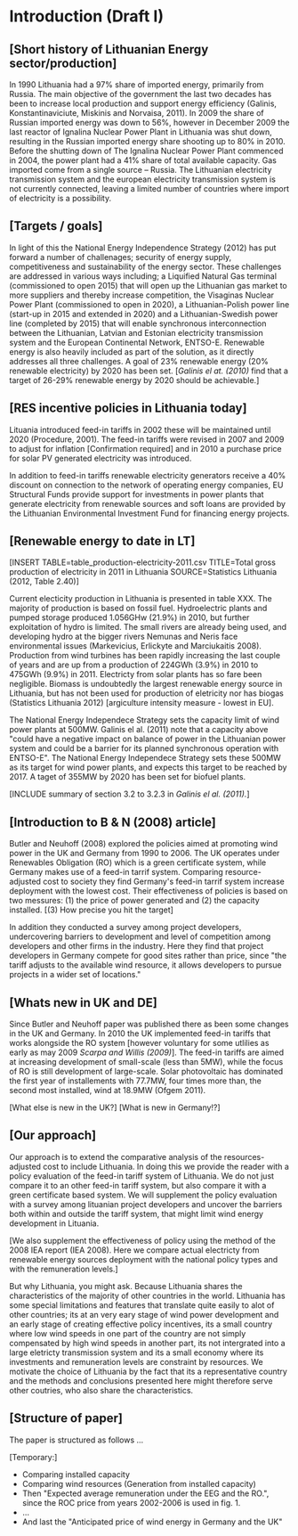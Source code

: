 # Introduction (Draft I)

## [Short history of Lithuanian Energy sector/production]
In 1990 Lithuania had a 97% share of imported energy, primarily from Russia. The main objective of the government the last two decades has been to increase local production and support energy efficiency (Galinis, Konstantinaviciute, Miskinis and Norvaisa, 2011). In 2009 the share of Russian imported energy was down to 56%, however in December 2009 the last reactor of Ignalina Nuclear Power Plant in Lithuania was shut down, resulting in the Russian imported energy share shooting up to 80% in 2010. Before the shutting down of The Ignalina Nuclear Power Plant commenced in 2004, the power plant had a 41% share of total available capacity. Gas imported come from a single source – Russia. The Lithuanian electricity transmission system and the european electricity transmission system is not currently connected, leaving a limited number of countries where import of electricity is a possibility.

## [Targets / goals]
In light of this the National Energy Independence Strategy (2012) has put forward a number of challenages; security of energy supply, competitiveness and sustainability of the energy sector. These challenges are addressed in various ways including; a Liquified Natural Gas terminal (commissioned to open 2015) that will open up the Lithuanian gas market to more suppliers and thereby increase competition, the Visaginas Nuclear Power Plant (commissioned to open in 2020), a Lithuanian-Polish power line (start-up in 2015 and extended in 2020) and a Lithuanian-Swedish power line (completed by 2015) that will enable synchronous interconnection between the Lithuanian, Latvian and Estonian electricity transmission system and the European Continental Network, ENTSO-E. 
Renewable energy is also heavily included as part of the solution, as it directly addresses all three challenges. A goal of 23% renewable energy (20% renewable electricity) by 2020 has been set. 
[*Galinis el at. (2010)* find that a target of 26-29% renewable energy by 2020 should be achievable.]

## [RES incentive policies in Lithuania today]
Lituania introduced feed-in tariffs in 2002 these will be maintained until 2020 (Procedure, 2001). The feed-in tariffs were revised in 2007 and 2009 to adjust for inflation [Confirmation required] and in 2010 a purchase price for solar PV generated electricity was introduced.

In addition to feed-in tariffs renewable electricity generators receive a 40% discount on connection to the network of operating energy companies, EU Structural Funds provide support for investments in power plants that generate electricity from renewable sources and soft loans are provided by the Lithuanian Environmental Investment Fund for financing energy projects.

## [Renewable energy to date in LT]
[INSERT TABLE=table_production-electricity-2011.csv TITLE=Total gross production of electricity in 2011 in Lithuania SOURCE=Statistics Lithuania (2012, Table 2.40)]

Current electicity production in Lithuania is presented in table XXX. The majority of production is based on fossil fuel. Hydroelectric plants and pumped storage produced 1.056GHw (21.9%) in 2010, but further exploitation of hydro is limited. The small rivers are already being used, and developing hydro at the bigger rivers Nemunas and Neris face environmental issues (Markevicius, Erlickyte and Marciukaitis 2008). Production from wind turbines has been rapidly increasing the last couple of years and are up from a production of 224GWh (3.9%) in 2010 to 475GWh (9.9%) in 2011. Electricty from solar plants has so fare been negligible. Biomass is undoubtedly the largest renewable energy source in Lithuania, but has not been used for production of eletricity nor has biogas (Statistics Lithuania 2012) [argiculture intensity measure - lowest in EU].

The National Energy Independece Strategy sets the capacity limit of wind power plants at 500MW. Galinis el al. (2011) note that a capacity above "could have a negative impact on balance of power in the Lithuanian power system and could be a barrier for its planned synchronous operation with ENTSO-E". The National Energy Independece Strategy sets these 500MW as its target for wind power plants, and expects this target to be reached by 2017. A taget of 355MW by 2020 has been set for biofuel plants.

[INCLUDE summary of section 3.2 to 3.2.3 in *Galinis el al. (2011).*]

## [Introduction to B & N (2008) article]
Butler and Neuhoff (2008) explored the policies aimed at promoting wind power in the UK and Germany from 1990 to 2006. The UK operates under Renewables Obligation (RO) which is a green certificate system, while Germany makes use of a feed-in tarrif system. Comparing resource-adjusted cost to society they find Germany's feed-in tarrif system increase deployment with the lowest cost. Their effectiveness of policies is based on two messures: (1) the price of power generated and (2) the capacity installed. [(3) How precise you hit the target]

In addition they conducted a survey among project developers, undercovering barriers to development and level of competition among developers and other firms in the industry. Here they find that project developers in Germany compete for good sites rather than price, since "the tariff adjusts to the available wind resource, it allows developers to pursue projects in a wider set of locations."

## [Whats new in UK and DE]
Since Butler and Neuhoff paper was published there as been some changes in the UK and Germany. 
In 2010 the UK implemented feed-in tariffs that works alongside the RO system [however voluntary for some utlilies as early as may 2009 *Scarpa and Willis (2009)*]. The feed-in tariffs are aimed at increasing development of small-scale (less than 5MW), while the focus of RO is still development of large-scale. Solar photovoltaic has dominated the first year of installements with 77.7MW, four times more than, the second most installed, wind at 18.9MW (Ofgem 2011).

[What else is new in the UK?]
[What is new in Germany!?]

## [Our approach]
Our approach is to extend the comparative analysis of the resources-adjusted cost to include Lithuania. In doing this we provide the reader with a policy evaluation of the feed-in tariff system of Lithuania. We do not just compare it to an other feed-in tariff system, but also compare it with a green certificate based system. We will supplement the policy evaluation with a survey among lituanian project developers and uncover the barriers both within and outside the tariff system, that might limit wind energy development in Lituania.

[We also supplement the effectiveness of policy using the method of the 2008 IEA report (IEA 2008). Here we compare actual electricty from renewable energy sources deployment with the national policy types and with the remuneration levels.]

But why Lithuania, you might ask. Because Lithuania shares the characteristics of the majority of other countries in the world. Lithuania has some special limitations and features that translate quite easily to alot of other countries; its at an very eary stage of wind power development and an early stage of creating effective policy incentives, its a small country where low wind speeds in one part of the country are not simply compensated by high wind speeds in another part, its not intergrated into a large eletricty transmission system and its a small economy where its investments and remuneration levels are constraint by resources. We motivate the choice of Lithuania by the fact that its a representative country and the methods and conclusions presented here might therefore serve other coutries, who also share the characteristics.

## [Structure of paper]
The paper is structured as follows …

[Temporary:]
* Comparing installed capacity
* Comparing wind resources (Generation from installed capacity)
* Then "Expected average remuneration under the EEG and the RO.", since the ROC price from years 2002-2006 is used in fig. 1.
* … 
* And last the "Anticipated price of wind energy in Germany and the UK" 
